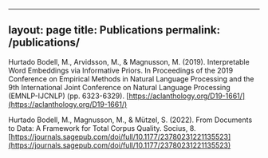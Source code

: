 
---
layout: page
title: Publications
permalink: /publications/
---



Hurtado Bodell, M., Arvidsson, M., & Magnusson, M. (2019). Interpretable Word Embeddings via Informative Priors. In Proceedings of the 2019 Conference on Empirical Methods in Natural Language Processing and the 9th International Joint Conference on Natural Language Processing (EMNLP-IJCNLP) (pp. 6323-6329). [https://aclanthology.org/D19-1661/](https://aclanthology.org/D19-1661/)


Hurtado Bodell, M., Magnusson, M., & Mützel, S. (2022). From Documents to Data: A Framework for Total Corpus Quality. Socius, 8. [https://journals.sagepub.com/doi/full/10.1177/23780231221135523](https://journals.sagepub.com/doi/full/10.1177/23780231221135523)

